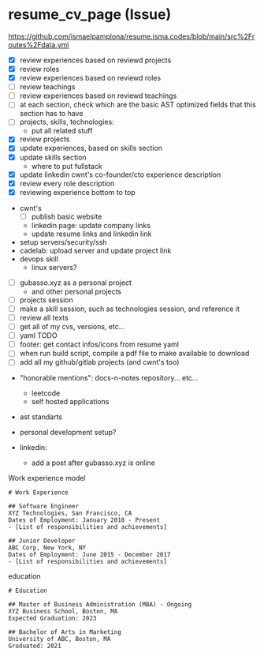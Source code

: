 # resume_cv_page (Issue)

https://github.com/ismaelpamplona/resume.isma.codes/blob/main/src%2Froutes%2Fdata.yml

- [x] review experiences based on reviewd projects
- [x] review roles
- [x] review experiences based on reviewd roles
- [ ] review teachings
- [ ] review experiences based on reviewd teachings
- [ ] at each section, check which are the basic AST optimized fields that this section has to have
- [ ] projects, skills, technologies:
  - put all related stuff
- [x] review projects
- [x] update experiences, based on skills section
- [x] update skills section
  - where to put fullstack
- [x] update linkedin cwnt's co-founder/cto experience description
- [x] review every role description
- [x] reviewing experience bottom to top
- cwnt's
  - [ ] publish basic website
  - linkedin page: update company links
  - update resume links and linkedin link
- setup servers/security/ssh
- cadelab: upload server and update project link
- devops skill
  - linux servers?
- [ ] gubasso.xyz as a personal project
  - and other personal projects
- [ ] projects session
- [ ] make a skill session, such as technologies session, and reference it
- [ ] review all texts
- [ ] get all of my cvs, versions, etc...
- [ ] yaml TODO
- [ ] footer: get contact infos/icons from resume yaml
- [ ] when run build script, compile a pdf file to make available to download
- [ ] add all my github/gitlab projects (and cwnt's too)
- "honorable mentions": docs-n-notes repository... etc...
  - leetcode
  - self hosted applications
- ast standarts
- personal development setup?

- linkedin:
  - add a post after gubasso.xyz is online

Work experience model

```
# Work Experience

## Software Engineer
XYZ Technologies, San Francisco, CA
Dates of Employment: January 2018 - Present
- [List of responsibilities and achievements]

## Junior Developer
ABC Corp, New York, NY
Dates of Employment: June 2015 - December 2017
- [List of responsibilities and achievements]

```

education

```
# Education

## Master of Business Administration (MBA) - Ongoing
XYZ Business School, Boston, MA
Expected Graduation: 2023

## Bachelor of Arts in Marketing
University of ABC, Boston, MA
Graduated: 2021
```
